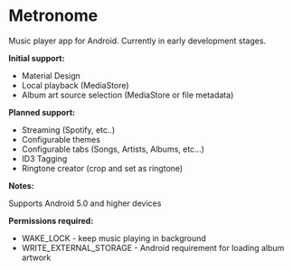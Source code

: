 # Metronome
Music player app for Android. Currently in early development stages.

**Initial support:**

* Material Design
* Local playback (MediaStore)
* Album art source selection (MediaStore or file metadata)

**Planned support:**

* Streaming (Spotify, etc..)
* Configurable themes
* Configurable tabs (Songs, Artists, Albums, etc...)
* ID3 Tagging
* Ringtone creator (crop and set as ringtone)

**Notes:**

Supports Android 5.0 and higher devices

**Permissions required:**

* WAKE_LOCK - keep music playing in background
* WRITE_EXTERNAL_STORAGE - Android requirement for loading album artwork


